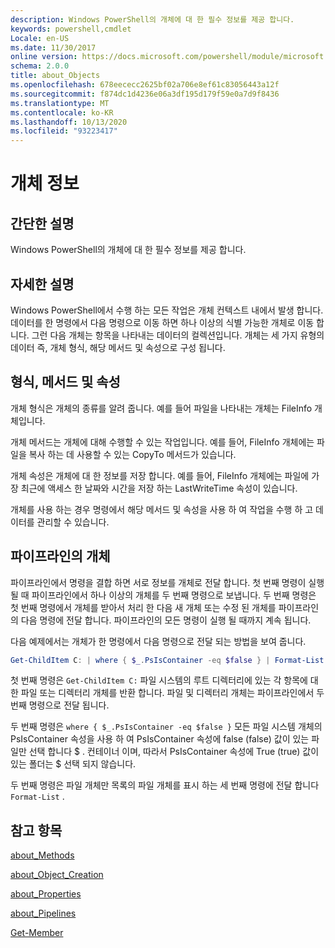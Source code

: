 ```yaml
---
description: Windows PowerShell의 개체에 대 한 필수 정보를 제공 합니다.
keywords: powershell,cmdlet
Locale: en-US
ms.date: 11/30/2017
online version: https://docs.microsoft.com/powershell/module/microsoft.powershell.core/about/about_objects?view=powershell-5.1&WT.mc_id=ps-gethelp
schema: 2.0.0
title: about_Objects
ms.openlocfilehash: 678eececc2625bf02a706e8ef61c83056443a12f
ms.sourcegitcommit: f874dc1d4236e06a3df195d179f59e0a7d9f8436
ms.translationtype: MT
ms.contentlocale: ko-KR
ms.lasthandoff: 10/13/2020
ms.locfileid: "93223417"
---
```

# <a name="about-objects"></a>개체 정보

## <a name="short-description"></a>간단한 설명

Windows PowerShell의 개체에 대 한 필수 정보를 제공 합니다.

## <a name="long-description"></a>자세한 설명

Windows PowerShell에서 수행 하는 모든 작업은 개체 컨텍스트 내에서 발생 합니다. 데이터를 한 명령에서 다음 명령으로 이동 하면 하나 이상의 식별 가능한 개체로 이동 합니다. 그런 다음 개체는 항목을 나타내는 데이터의 컬렉션입니다. 개체는 세 가지 유형의 데이터 즉, 개체 형식, 해당 메서드 및 속성으로 구성 됩니다.

## <a name="types-methods-and-properties"></a>형식, 메서드 및 속성

개체 형식은 개체의 종류를 알려 줍니다. 예를 들어 파일을 나타내는 개체는 FileInfo 개체입니다.

개체 메서드는 개체에 대해 수행할 수 있는 작업입니다.
예를 들어, FileInfo 개체에는 파일을 복사 하는 데 사용할 수 있는 CopyTo 메서드가 있습니다.

개체 속성은 개체에 대 한 정보를 저장 합니다. 예를 들어, FileInfo 개체에는 파일에 가장 최근에 액세스 한 날짜와 시간을 저장 하는 LastWriteTime 속성이 있습니다.

개체를 사용 하는 경우 명령에서 해당 메서드 및 속성을 사용 하 여 작업을 수행 하 고 데이터를 관리할 수 있습니다.

## <a name="objects-in-pipelines"></a>파이프라인의 개체

파이프라인에서 명령을 결합 하면 서로 정보를 개체로 전달 합니다. 첫 번째 명령이 실행 될 때 파이프라인에서 하나 이상의 개체를 두 번째 명령으로 보냅니다. 두 번째 명령은 첫 번째 명령에서 개체를 받아서 처리 한 다음 새 개체 또는 수정 된 개체를 파이프라인의 다음 명령에 전달 합니다.
파이프라인의 모든 명령이 실행 될 때까지 계속 됩니다.

다음 예제에서는 개체가 한 명령에서 다음 명령으로 전달 되는 방법을 보여 줍니다.

```powershell
Get-ChildItem C: | where { $_.PsIsContainer -eq $false } | Format-List
```

첫 번째 명령은 `Get-ChildItem C:` 파일 시스템의 루트 디렉터리에 있는 각 항목에 대 한 파일 또는 디렉터리 개체를 반환 합니다. 파일 및 디렉터리 개체는 파이프라인에서 두 번째 명령으로 전달 됩니다.

두 번째 명령은 `where { $_.PsIsContainer -eq $false }` 모든 파일 시스템 개체의 PsIsContainer 속성을 사용 하 여 PsIsContainer 속성에 false (false) 값이 있는 파일만 선택 합니다 \$ . 컨테이너 이며, 따라서 PsIsContainer 속성에 True (true) 값이 있는 폴더는 \$ 선택 되지 않습니다.

두 번째 명령은 파일 개체만 목록의 파일 개체를 표시 하는 세 번째 명령에 전달 합니다 `Format-List` .

## <a name="see-also"></a>참고 항목

[about_Methods](about_Methods.md)

[about_Object_Creation](about_Object_Creation.md)

[about_Properties](about_Properties.md)

[about_Pipelines](about_Pipelines.md)

[Get-Member](xref:Microsoft.PowerShell.Utility.Get-Member)

